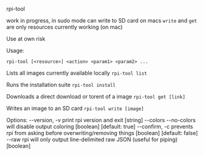 rpi-tool

work in progress, in sudo mode can write to SD card on macs 
`write` and `get` are only resources currently working (on mac)

Use at own risk

Usage:

  `rpi-tool [<resource>] <action> <param1> <param2> ...`

Lists all images currently available locally
  `rpi-tool list`

Runs the installation suite
  `rpi-tool install`

Downloads a direct download or torent of a image
  `rpi-tool get [link]`

Writes an image to an SD card
  `rpi-tool write [image]`

Options:
  --version, -v  print rpi version and exit                                        [string]
  --colors       --no-colors will disable output coloring                          [boolean]  [default: true]
  --confirm, -c  prevents rpi from asking before overwriting/removing things       [boolean]  [default: false]
  --raw          rpi will only output line-delimited raw JSON (useful for piping)  [boolean]
